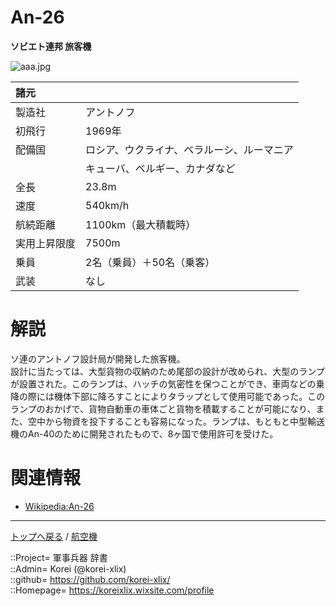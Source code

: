 # An-26
**ソビエト連邦 旅客機**

![aaa.jpg](https://bn02pap001files.storage.live.com/y4mlHa3YjtOeSTv2Zl06AgxdT97oNjWvrS5QqhA_HStiyh7vACCsjvkWqN5TtY24SvDnHpqRM013a8Cyf5TpZxSjca-nZmUcRrfBa6N4kRIomXZwhgycIqMIL5rjoXgSW51QIl1peLrcJyeH9xdwwplB3kO7IPxUS2MokyNPus9DotMestGiZ8GbmlmO_1MnMmU?width=640&height=480&cropmode=none)  
  


|諸元  |  |
|:--|:--|
|製造社  |アントノフ  |
|初飛行  |1969年  |
|配備国  |ロシア、ウクライナ、ベラルーシ、ルーマニア  |
|        |キューバ、ベルギー、カナダなど  |
|全長    |23.8m  |
|速度    |540km/h  |
|航続距離  |1100km（最大積載時）  |
|実用上昇限度|7500m  |
|乗員    |2名（乗員）＋50名（乗客）  |
|武装  |なし  |


# 解説
ソ連のアントノフ設計局が開発した旅客機。  
設計に当たっては、大型貨物の収納のため尾部の設計が改められ、大型のランプが設置された。このランプは、ハッチの気密性を保つことができ、車両などの乗降の際には機体下部に降ろすことによりタラップとして使用可能であった。このランプのおかげで、貨物自動車の車体ごと貨物を積載することが可能になり、また、空中から物資を投下することも容易になった。ランプは、もともと中型輸送機のAn-40のために開発されたもので、8ヶ国で使用許可を受けた。  



# 関連情報
* [Wikipedia:An-26](https://bit.ly/3sWx9kI)


***
[トップへ戻る](/readme.md) / [航空機](/plane/readme.md)  
  
::Project= 軍事兵器 辞書  
::Admin= Korei (@korei-xlix)  
::github= https://github.com/korei-xlix/  
::Homepage= https://koreixlix.wixsite.com/profile  
